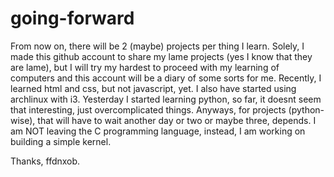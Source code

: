 # going-forward
  From now on, there will be 2 (maybe) projects per thing I learn. Solely, I made this github account to share my lame projects (yes I know that they are lame), but I will try my hardest to proceed with my learning of computers and this account will be a diary of some sorts for me. 
  Recently, I learned html and css, but not javascript, yet. I also have started using archlinux with i3. Yesterday I  started learning python, so far, it doesnt seem that interesting, just overcomplicated things. Anyways, for projects (python-wise), that will have to wait another day or two or maybe three, depends. I am NOT leaving the C programming language, instead, I am working on building a simple kernel.

Thanks, ffdnxob.
